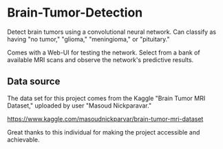 # Brain-Tumor-Detection

Detect brain tumors using a convolutional neural network. Can classify as having "no tumor," "glioma," "meningioma," or "pituitary."

Comes with a Web-UI for testing the network. Select from a bank of available MRI scans and observe the network's predictive results.

## Data source

The data set for this project comes from the Kaggle "Brain Tumor MRI Dataset," uploaded by user "Masoud Nickparavar."

https://www.kaggle.com/masoudnickparvar/brain-tumor-mri-dataset

Great thanks to this individual for making the project accessible and achievable.
